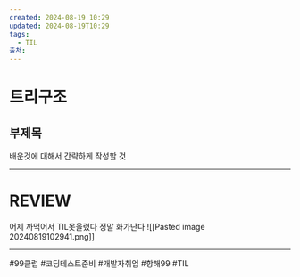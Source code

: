 ```yaml
---
created: 2024-08-19 10:29
updated: 2024-08-19T10:29
tags:
  - TIL
출처: 
---
```

# 트리구조
## 부제목
배운것에 대해서 간략하게 작성할 것


---
# REVIEW
어제 까먹어서 TIL못올렸다 정말 화가난다 
![[Pasted image 20240819102941.png]]

---
 #99클럽 #코딩테스트준비 #개발자취업 #항해99 #TIL